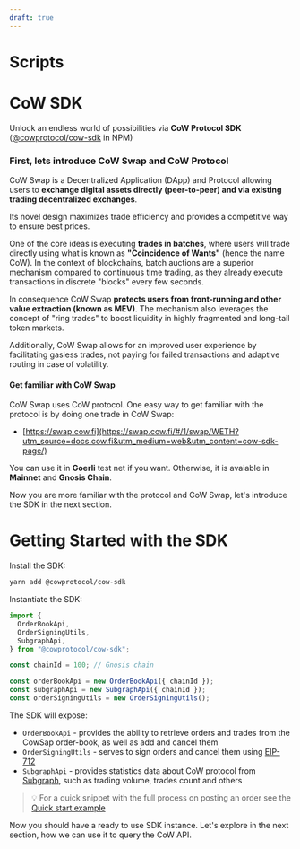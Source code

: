 ```yaml
---
draft: true
---
```


# Scripts


# CoW SDK

Unlock an endless world of possibilities via **CoW Protocol SDK** ([@cowprotocol/cow-sdk](https://www.npmjs.com/package/@cowprotocol/cow-sdk) in NPM)

### First, lets introduce CoW Swap and CoW Protocol <a href="#get-started" id="get-started"></a>

CoW Swap is a Decentralized Application (DApp) and Protocol allowing users to **exchange digital assets directly (peer-to-peer) and via existing trading decentralized exchanges**.

Its novel design maximizes trade efficiency and provides a competitive way to ensure best prices.

One of the core ideas is executing **trades in batches**, where users will trade directly using what is known as **"Coincidence of Wants"** (hence the name CoW). In the context of blockchains, batch auctions are a superior mechanism compared to continuous time trading, as they already execute transactions in discrete "blocks" every few seconds.

In consequence CoW Swap **protects users from front-running and other value extraction (known as MEV)**. The mechanism also leverages the concept of "ring trades" to boost liquidity in highly fragmented and long-tail token markets.

Additionally, CoW Swap allows for an improved user experience by facilitating gasless trades, not paying for failed transactions and adaptive routing in case of volatility.

#### Get familiar with CoW Swap <a href="#get-familiar-with-cowswap" id="get-familiar-with-cowswap"></a>

CoW Swap uses CoW protocol. One easy way to get familiar with the protocol is by doing one trade in CoW Swap:

- [https://swap.cow.fi](https://swap.cow.fi/#/1/swap/WETH?utm_source=docs.cow.fi&utm_medium=web&utm_content=cow-sdk-page/)

You can use it in **Goerli** test net if you want. Otherwise, it is avaiable in **Mainnet** and **Gnosis Chain**.

Now you are more familiar with the protocol and CoW Swap, let's introduce the SDK in the next section.


# Getting Started with the SDK

Install the SDK:

```bash
yarn add @cowprotocol/cow-sdk
```

Instantiate the SDK:

```javascript
import {
  OrderBookApi,
  OrderSigningUtils,
  SubgraphApi,
} from "@cowprotocol/cow-sdk";

const chainId = 100; // Gnosis chain

const orderBookApi = new OrderBookApi({ chainId });
const subgraphApi = new SubgraphApi({ chainId });
const orderSigningUtils = new OrderSigningUtils();
```

The SDK will expose:

- `OrderBookApi` - provides the ability to retrieve orders and trades from the CowSap order-book, as well as add and cancel them
- `OrderSigningUtils` - serves to sign orders and cancel them using [EIP-712](https://eips.ethereum.org/EIPS/eip-712)
- `SubgraphApi` - provides statistics data about CoW protocol from [Subgraph](https://github.com/cowprotocol/subgraph), such as trading volume, trades count and others

> 💡 For a quick snippet with the full process on posting an order see the [Quick start example](https://github.com/cowprotocol/cow-sdk/blob/main/examples/cra/src/pages/quickStart/index.tsx)

Now you should have a ready to use SDK instance. Let's explore in the next section, how we can use it to query the CoW API.
